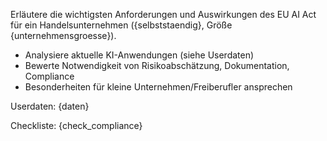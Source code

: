 Erläutere die wichtigsten Anforderungen und Auswirkungen des EU AI Act für ein Handelsunternehmen ({selbststaendig}, Größe {unternehmensgroesse}).

- Analysiere aktuelle KI-Anwendungen (siehe Userdaten)
- Bewerte Notwendigkeit von Risikoabschätzung, Dokumentation, Compliance
- Besonderheiten für kleine Unternehmen/Freiberufler ansprechen

Userdaten:
{daten}

Checkliste:
{check_compliance}
